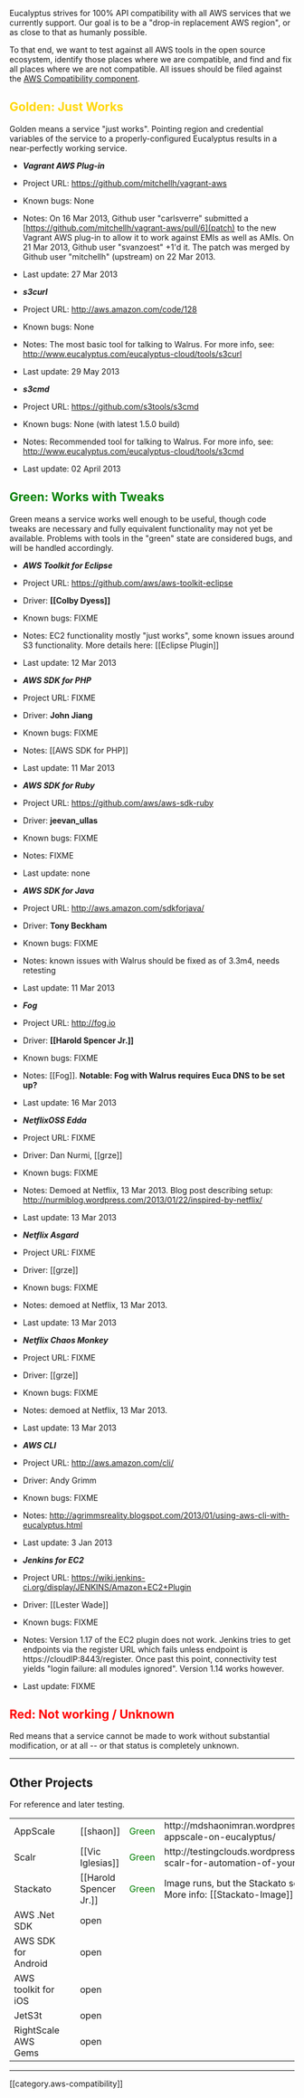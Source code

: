 Eucalyptus strives for 100% API compatibility with all AWS services that we currently support.  Our goal is to be a "drop-in replacement AWS region", or as close to that as humanly possible.

To that end, we want to test against all AWS tools in the open source ecosystem, identify those places where we are compatible, and find and fix all places where we are not compatible. All issues should be filed against the [AWS Compatibility component](https://eucalyptus.atlassian.net/browse/EUCA/component/10201).

## <font color="gold">Golden: Just Works</font>

Golden means a service "just works". Pointing region and credential variables of the service to a properly-configured Eucalyptus results in a near-perfectly working service.

* _**Vagrant AWS Plug-in**_
 * Project URL: https://github.com/mitchellh/vagrant-aws
 * Known bugs: None
 * Notes: On 16 Mar 2013, Github user "carlsverre" submitted a [https://github.com/mitchellh/vagrant-aws/pull/6](patch) to the new Vagrant AWS plug-in to allow it to work against EMIs as well as AMIs.  On 21 Mar 2013, Github user "svanzoest" +1'd it.  The patch was merged by Github user "mitchellh" (upstream) on 22 Mar 2013.
 * Last update: 27 Mar 2013

* _**s3curl**_
 * Project URL: http://aws.amazon.com/code/128
 * Known bugs: None
 * Notes: The most basic tool for talking to Walrus. For more info, see: http://www.eucalyptus.com/eucalyptus-cloud/tools/s3curl
 * Last update: 29 May 2013

* _**s3cmd**_
 * Project URL: https://github.com/s3tools/s3cmd
 * Known bugs: None (with latest 1.5.0 build)
 * Notes: Recommended tool for talking to Walrus. For more info, see: 
http://www.eucalyptus.com/eucalyptus-cloud/tools/s3cmd
 * Last update: 02 April 2013

## <font background="black" color="green">Green: Works with Tweaks</font>

Green means a service works well enough to be useful, though code tweaks are necessary and fully equivalent functionality may not yet be available.  Problems with tools in the "green" state are considered bugs, and will be handled accordingly.

* _**AWS Toolkit for Eclipse**_
 * Project URL: https://github.com/aws/aws-toolkit-eclipse
 * Driver: **[[Colby Dyess]]**
 * Known bugs: FIXME
 * Notes: EC2 functionality mostly "just works", some known issues around S3 functionality. More details here: [[Eclipse Plugin]]
 * Last update: 12 Mar 2013

* _**AWS SDK for PHP**_
 * Project URL: FIXME
 * Driver: **John Jiang**
 * Known bugs: FIXME
 * Notes: [[AWS SDK for PHP]]
 * Last update: 11 Mar 2013

* _**AWS SDK for Ruby**_ 
 * Project URL: https://github.com/aws/aws-sdk-ruby
 * Driver: **jeevan_ullas**
 * Known bugs: FIXME
 * Notes: FIXME
 * Last update: none

* _**AWS SDK for Java**_ 
 * Project URL: http://aws.amazon.com/sdkforjava/
 * Driver: **Tony Beckham**
 * Known bugs: FIXME
 * Notes: known issues with Walrus should be fixed as of 3.3m4, needs retesting
 * Last update: 11 Mar 2013

* _**Fog**_
 * Project URL: http://fog.io
 * Driver: **[[Harold Spencer Jr.]]**
 * Known bugs: FIXME
 * Notes: [[Fog]]. **Notable: Fog with Walrus requires Euca DNS to be set up?**
 * Last update: 16 Mar 2013

* _**NetflixOSS Edda**_
 * Project URL: FIXME
 * Driver: Dan Nurmi, [[grze]]
 * Known bugs: FIXME
 * Notes: Demoed at Netflix, 13 Mar 2013. Blog post describing setup: http://nurmiblog.wordpress.com/2013/01/22/inspired-by-netflix/
 * Last update: 13 Mar 2013

* _**Netflix Asgard**_
 * Project URL: FIXME
 * Driver: [[grze]]
 * Known bugs: FIXME
 * Notes: demoed at Netflix, 13 Mar 2013.
 * Last update: 13 Mar 2013

* _**Netflix Chaos Monkey**_
 * Project URL: FIXME
 * Driver: [[grze]]
 * Known bugs: FIXME
 * Notes: demoed at Netflix, 13 Mar 2013.
 * Last update: 13 Mar 2013

* _**AWS CLI**_
 * Project URL: http://aws.amazon.com/cli/
 * Driver: Andy Grimm
 * Known bugs: FIXME
 * Notes: http://agrimmsreality.blogspot.com/2013/01/using-aws-cli-with-eucalyptus.html
 * Last update: 3 Jan 2013

* _**Jenkins for EC2**_
 * Project URL: https://wiki.jenkins-ci.org/display/JENKINS/Amazon+EC2+Plugin
 * Driver: [[Lester Wade]]
 * Known bugs: FIXME
 * Notes: Version 1.17 of the EC2 plugin does not work. Jenkins tries to get endpoints via the register URL which fails unless endpoint is https://cloudIP:8443/register. Once past this point, connectivity test yields "login failure: all modules ignored". Version 1.14 works however.
 * Last update: FIXME

## <font color="red">Red: Not working / Unknown</font>

Red means that a service cannot be made to work without substantial modification, or at all -- or that status is completely unknown.

*****

## Other Projects

For reference and later testing.

<table>
  <tr><td>AppScale</td><td>&nbsp;</td><td>[[shaon]]</td><td><font color="green">Green</font></td><td>http://mdshaonimran.wordpress.com/2013/03/01/run-appscale-on-eucalyptus/</td></tr>
  <tr><td>Scalr</td><td>&nbsp;</td><td>[[Vic Iglesias]]</td><td><font color="green">Green</font></td><td>http://testingclouds.wordpress.com/2013/01/23/using-scalr-for-automation-of-your-eucalyptus-cloud/</td></tr>
  <tr><td>Stackato</td><td>&nbsp;</td><td>[[Harold Spencer Jr.]]</td><td><font color="green">Green</font></td><td>Image runs, but the Stackato services do not yet work. More info: [[Stackato-Image]]</td></tr>
  <tr><td>AWS .Net SDK</td><td>&nbsp;</td><td>open</td><td>&nbsp;</td><td>&nbsp;</td></tr>
  <tr><td>AWS SDK for Android</td><td>&nbsp;</td><td>open</td><td>&nbsp;</td><td>&nbsp;</td></tr>
  <tr><td>AWS toolkit for iOS</td><td>&nbsp;</td><td>open</td><td>&nbsp;</td><td>&nbsp;</td></tr>
  <tr><td>JetS3t</td><td>&nbsp;</td><td>open</td><td>&nbsp;</td><td>&nbsp;</td></tr>
  <tr><td>RightScale AWS Gems</td><td>&nbsp;</td><td>open</td><td>&nbsp;</td><td>&nbsp;</td></tr>
</table>

*****

[[category.aws-compatibility]]
